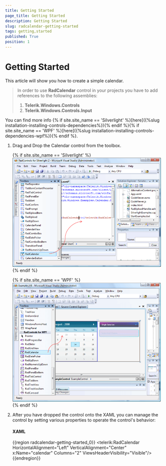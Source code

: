 ```yaml
---
title: Getting Started
page_title: Getting Started
description: Getting Started
slug: radcalendar-getting-started
tags: getting,started
published: True
position: 1
---
```


# Getting Started

This article will show you how to create a simple calendar.

>In order to use __RadCalendar__ control in your projects you have to add references to the following assemblies:
>	1. __Telerik.Windows.Controls__
>	2. __Telerik.Windows.Controls.Input__

You can find more info {% if site.site_name == 'Silverlight' %}[here]({%slug installation-installing-controls-dependencies%}){% endif %}{% if site.site_name == 'WPF' %}[here]({%slug installation-installing-controls-dependencies-wpf%}){% endif %}.

1. Drag and Drop the Calendar control from the toolbox.

	{% if site.site_name == 'Silverlight' %}
	![](images/CalendarTB.gif)
	{% endif %}

	{% if site.site_name == 'WPF' %}
	![](images/CalendarTBWPF.gif)
	{% endif %}

2. After you have dropped the control onto the XAML you can manage the control by setting various properties to operate the control's behavior:

	#### __XAML__

	{{region radcalendar-getting-started_0}}
		<telerik:RadCalendar HorizontalAlignment="Left" VerticalAlignment="Center" 
			 x:Name="calendar" Columns="2" ViewsHeaderVisibility="Visible"/>
	{{endregion}}